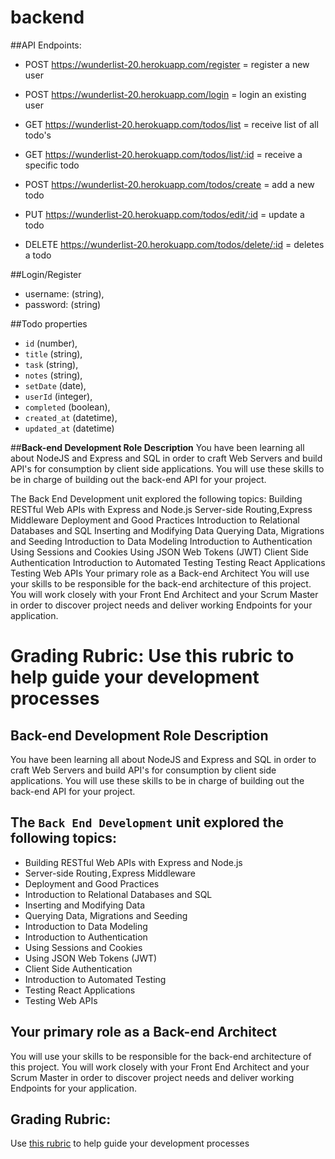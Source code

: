 # backend

##API Endpoints:

- POST https://wunderlist-20.herokuapp.com/register = register a new user
- POST https://wunderlist-20.herokuapp.com/login = login an existing user

- GET https://wunderlist-20.herokuapp.com/todos/list = receive list of all todo's
- GET https://wunderlist-20.herokuapp.com/todos/list/:id = receive a specific todo
- POST https://wunderlist-20.herokuapp.com/todos/create = add a new todo
- PUT https://wunderlist-20.herokuapp.com/todos/edit/:id = update a todo
- DELETE https://wunderlist-20.herokuapp.com/todos/delete/:id = deletes a todo

##Login/Register
- username: (string),
- password: (string)

##Todo properties
- `id` (number),
- `title` (string),
- `task` (string),
- `notes` (string),
- `setDate` (date),
- `userId` (integer),
- `completed` (boolean),
- `created_at` (datetime),
- `updated_at` (datetime)




##**Back-end Development Role Description**
You have been learning all about NodeJS and Express and SQL in order to craft Web Servers and build API's for consumption by client side applications. You will use these skills to be in charge of building out the back-end API for your project.

The Back End Development unit explored the following topics:
Building RESTful Web APIs with Express and Node.js
Server-side Routing,Express Middleware
Deployment and Good Practices
Introduction to Relational Databases and SQL
Inserting and Modifying Data
Querying Data, Migrations and Seeding
Introduction to Data Modeling
Introduction to Authentication
Using Sessions and Cookies
Using JSON Web Tokens (JWT)
Client Side Authentication
Introduction to Automated Testing
Testing React Applications
Testing Web APIs
Your primary role as a Back-end Architect
You will use your skills to be responsible for the back-end architecture of this project. You will work closely with your Front End Architect and your Scrum Master in order to discover project needs and deliver working Endpoints for your application.

Grading Rubric:
Use this rubric to help guide your development processes
=======
## **Back-end Development Role Description**

You have been learning all about NodeJS and Express and SQL in order to craft Web Servers and build API's for consumption by client side applications. You will use these skills to be in charge of building out the back-end API for your project.

## **The `Back End Development` unit explored the following topics:**

- Building RESTful Web APIs with Express and Node.js
- Server-side Routing`,`Express Middleware
- Deployment and Good Practices
- Introduction to Relational Databases and SQL
- Inserting and Modifying Data
- Querying Data, Migrations and Seeding
- Introduction to Data Modeling
- Introduction to Authentication
- Using Sessions and Cookies
- Using JSON Web Tokens (JWT)
- Client Side Authentication
- Introduction to Automated Testing
- Testing React Applications
- Testing Web APIs

## **Your primary role as a Back-end Architect**

You will use your skills to be responsible for the back-end architecture of this project. You will work closely with your Front End Architect and your Scrum Master in order to discover project needs and deliver working Endpoints for your application.

## Grading Rubric:

Use [this rubric](https://docs.google.com/spreadsheets/d/1sFgvt8HtqNCw32YC8Wvrgrdb61oEWPTsBUrvOL3rAGQ/edit#gid=0) to help guide your development processes
